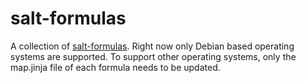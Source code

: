 salt-formulas
=============

A collection of [salt-formulas](https://docs.saltstack.com/en/latest/topics/development/conventions/formulas.html). Right now only Debian based operating systems are supported.  To support other operating systems, only the map.jinja file of each formula needs to be updated.
